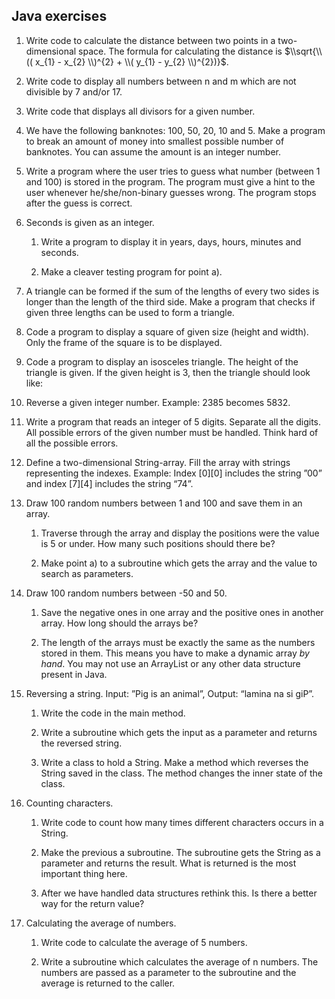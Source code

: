 ## Java exercises

1.  Write code to calculate the distance between two points in a two-dimensional space. The formula for calculating the distance is $\\sqrt{\\(( x_{1} - x_{2} \\)^{2} + \\( y_{1} - y_{2} \\)^{2})}$.

2.  Write code to display all numbers between n and m which are not divisible by 7 and/or 17.

3.  Write code that displays all divisors for a given number.

4.  We have the following banknotes: 100, 50, 20, 10 and 5. Make a program to break an amount of money into smallest possible number of banknotes. You can assume the amount is an integer number.

5.  Write a program where the user tries to guess what number (between 1 and 100) is stored in the program. The program must give a hint to the user whenever he/she/non-binary guesses wrong. The program stops after the guess is correct.

6.  Seconds is given as an integer.

    1.  Write a program to display it in years, days, hours, minutes and seconds.

    2.  Make a cleaver testing program for point a).

7.  A triangle can be formed if the sum of the lengths of every two sides is longer than the length of the third side. Make a program that checks if given three lengths can be used to form a triangle.

8.  Code a program to display a square of given size (height and width). Only the frame of the square is to be displayed.

9.  Code a program to display an isosceles triangle. The height of the triangle is given. If the given height is 3, then the triangle should look like:

10. Reverse a given integer number. Example: 2385 becomes 5832.

11. Write a program that reads an integer of 5 digits. Separate all the digits. All possible errors of the given number must be handled. Think hard of all the possible errors.

12. Define a two-dimensional String-array. Fill the array with strings representing the indexes. Example: Index \[0\]\[0\] includes the string ”00” and index \[7\]\[4\] includes the string “74”.

13. Draw 100 random numbers between 1 and 100 and save them in an array.

    1.  Traverse through the array and display the positions were the value is 5 or under. How many such positions should there be?

    2.  Make point a) to a subroutine which gets the array and the value to search as parameters.

14. Draw 100 random numbers between -50 and 50.

    1.  Save the negative ones in one array and the positive ones in another array. How long should the arrays be?

    2.  The length of the arrays must be exactly the same as the numbers stored in them. This means you have to make a dynamic array _by hand_. You may not use an ArrayList or any other data structure present in Java.

15. Reversing a string. Input: ”Pig is an animal”, Output: “lamina na si giP”.

    1.  Write the code in the main method.

    2.  Write a subroutine which gets the input as a parameter and returns the reversed string.

    3.  Write a class to hold a String. Make a method which reverses the String saved in the class. The method changes the inner state of the class.

16. Counting characters.

    1.  Write code to count how many times different characters occurs in a String.

    2.  Make the previous a subroutine. The subroutine gets the String as a parameter and returns the result. What is returned is the most important thing here.

    3.  After we have handled data structures rethink this. Is there a better way for the return value?

17. Calculating the average of numbers.

    1.  Write code to calculate the average of 5 numbers.

    2.  Write a subroutine which calculates the average of n numbers. The numbers are passed as a parameter to the subroutine and the average is returned to the caller.
